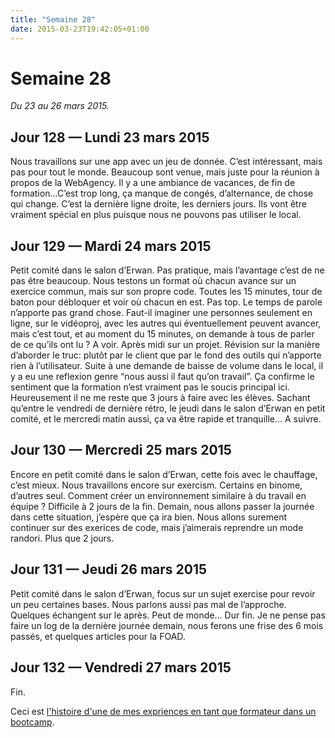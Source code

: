 ```yaml
---
title: "Semaine 28"
date: 2015-03-23T19:42:05+01:00
---
```


Semaine 28
==========

*Du 23 au 26 mars 2015.*

Jour 128 — Lundi 23 mars 2015
-----------------------------

Nous travaillons sur une app avec un jeu de donnée. C’est intéressant,
mais pas pour tout le monde. Beaucoup sont venue, mais juste pour la
réunion à propos de la WebAgency. Il y a une ambiance de vacances, de
fin de formation…C’est trop long, ça manque de congés, d’alternance, de
chose qui change. C’est la dernière ligne droite, les derniers jours.
Ils vont être vraiment spécial en plus puisque nous ne pouvons pas
utiliser le local.

Jour 129 — Mardi 24 mars 2015
-----------------------------

Petit comité dans le salon d’Erwan. Pas pratique, mais l’avantage c’est
de ne pas être beaucoup. Nous testons un format où chacun avance sur un
exercice commun, mais sur son propre code. Toutes les 15 minutes, tour
de baton pour débloquer et voir où chacun en est. Pas top. Le temps de
parole n’apporte pas grand chose. Faut-il imaginer une personnes
seulement en ligne, sur le vidéoproj, avec les autres qui éventuellement
peuvent avancer, mais c’est tout, et au moment du 15 minutes, on demande
à tous de parler de ce qu’ils ont lu ? A voir. Après midi sur un projet.
Révision sur la manière d’aborder le truc: plutôt par le client que par
le fond des outils qui n’apporte rien à l’utilisateur. Suite à une
demande de baisse de volume dans le local, il y a eu une reflexion genre
“nous aussi il faut qu’on travail”. Ça confirme le sentiment que la
formation n’est vraiment pas le soucis principal ici. Heureusement il ne
me reste que 3 jours à faire avec les élèves. Sachant qu’entre le
vendredi de dernière rétro, le jeudi dans le salon d’Erwan en petit
comité, et le mercredi matin aussi, ça va être rapide et tranquille… A
suivre.

Jour 130 — Mercredi 25 mars 2015
--------------------------------

Encore en petit comité dans le salon d’Erwan, cette fois avec le
chauffage, c’est mieux. Nous travaillons encore sur exercism. Certains
en binome, d’autres seul. Comment créer un environnement similaire à du
travail en équipe ? Difficile à 2 jours de la fin. Demain, nous allons
passer la journée dans cette situation, j’espère que ça ira bien. Nous
allons surement continuer sur des exerices de code, mais j’aimerais
reprendre un mode randori. Plus que 2 jours.

Jour 131 — Jeudi 26 mars 2015
-----------------------------

Petit comité dans le salon d’Erwan, focus sur un sujet exercise pour
revoir un peu certaines bases. Nous parlons aussi pas mal de l’approche.
Quelques échangent sur le après. Peut de monde… Dur fin. Je ne pense pas
faire un log de la dernière journée demain, nous ferons une frise des 6
mois passés, et quelques articles pour la FOAD.

Jour 132 — Vendredi 27 mars 2015
--------------------------------

Fin.

Ceci est [l'histoire d'une de mes expriences en tant que formateur dans
un bootcamp](https://yaf.github.io/journal-d-un-formateur-en-2015/).
